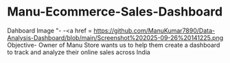 # Manu-Ecommerce-Sales-Dashboard
Dahboard Image "- -<a href = https://github.com/ManuKumar7890/Data-Analysis-Dashboard/blob/main/Screenshot%202025-09-26%20141225.png
Objective- Owner of Manu Store wants us to help them create a dashboard to track and analyze their online sales across India
